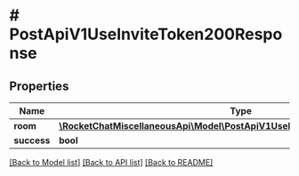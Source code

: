 # # PostApiV1UseInviteToken200Response

## Properties

Name | Type | Description | Notes
------------ | ------------- | ------------- | -------------
**room** | [**\RocketChatMiscellaneousApi\Model\PostApiV1UseInviteToken200ResponseRoom**](PostApiV1UseInviteToken200ResponseRoom.md) |  | [optional]
**success** | **bool** |  | [optional]

[[Back to Model list]](../../README.md#models) [[Back to API list]](../../README.md#endpoints) [[Back to README]](../../README.md)
